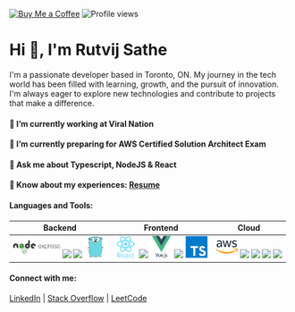 [![Buy Me a Coffee](https://img.buymeacoffee.com/button-api/?text=Buy%20me%20a%20coffee&emoji=☕&slug=rutvijs&button_colour=FFDD00&font_colour=000000&font_family=Cookie&outline_colour=000000&coffee_colour=ffffff)](https://buymeacoffee.com/rutvijs)
![Profile views](https://komarev.com/ghpvc/?username=rutvij26&label=Profile%20views&color=4eb4f4&style=flat)

# Hi 👋, I'm Rutvij Sathe

I'm a passionate developer based in Toronto, ON. My journey in the tech world has been filled with learning, growth, and the pursuit of innovation. I'm always eager to explore new technologies and contribute to projects that make a difference.

#### 🔭 I’m currently working at **Viral Nation**

#### 🌱 I’m currently preparing for **AWS Certified Solution Architect Exam**

#### 💬 Ask me about **Typescript, NodeJS & React**

#### 📄 Know about my experiences: [Resume](https://drive.google.com/file/d/1D5AUcv3Iq4BLGv8Sqwa61Dp9w6A7o89-/view)

#### Languages and Tools:

| Backend | Frontend | Cloud |
| --- | --- | --- |
| <img src="https://raw.githubusercontent.com/devicons/devicon/master/icons/nodejs/nodejs-original-wordmark.svg" width="40"> <img src="https://raw.githubusercontent.com/devicons/devicon/master/icons/express/express-original-wordmark.svg" width="40"> <img src="https://cdn.worldvectorlogo.com/logos/django.svg" width="40"> <img src="https://www.vectorlogo.zone/logos/pocoo_flask/pocoo_flask-icon.svg" width="40"> <img src="https://raw.githubusercontent.com/devicons/devicon/master/icons/go/go-original.svg" width="40"> | <img src="https://raw.githubusercontent.com/devicons/devicon/master/icons/react/react-original-wordmark.svg" width="40"> <img src="https://angular.io/assets/images/logos/angular/angular.svg" width="40"> <img src="https://raw.githubusercontent.com/devicons/devicon/master/icons/vuejs/vuejs-original-wordmark.svg" width="40"> <img src="https://cdn.worldvectorlogo.com/logos/nextjs-2.svg" width="40"> <img src="https://raw.githubusercontent.com/devicons/devicon/master/icons/typescript/typescript-original.svg" width="40"> | <img src="https://raw.githubusercontent.com/devicons/devicon/master/icons/amazonwebservices/amazonwebservices-original-wordmark.svg" width="40"> <img src="https://www.vectorlogo.zone/logos/microsoft_azure/microsoft_azure-icon.svg" width="40"> <img src="https://www.vectorlogo.zone/logos/google_cloud/google_cloud-icon.svg" width="40"> <img src="https://www.vectorlogo.zone/logos/kubernetes/kubernetes-icon.svg" width="40"> <img src="https://www.vectorlogo.zone/logos/elastic/elastic-icon.svg" width="40"> |

#### Connect with me:

[LinkedIn](https://linkedin.com/in/https://www.linkedin.com/in/rutvijs) | [Stack Overflow](https://stackoverflow.com/users/20342347) | [LeetCode](https://www.leetcode.com/rut26sathe)

<!-- [![roadmap.sh](https://api.roadmap.sh/v1-badge/tall/662594b2e699ec2b9b3e117a?variant=dark)](https://roadmap.sh) -->

